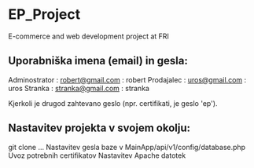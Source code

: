 # EP_Project
E-commerce and web development project at FRI

## Uporabniška imena (email) in gesla:
Adminostrator : robert@gmail.com : robert
Prodajalec : uros@gmail.com : uros
Stranka : stranka@gmail.com : stranka

Kjerkoli je drugod zahtevano geslo (npr. certifikati, je geslo 'ep').

## Nastavitev projekta v svojem okolju:
git clone ...
Nastavitev gesla baze v MainApp/api/v1/config/database.php
Uvoz potrebnih certifikatov
Nastavitev Apache datotek
